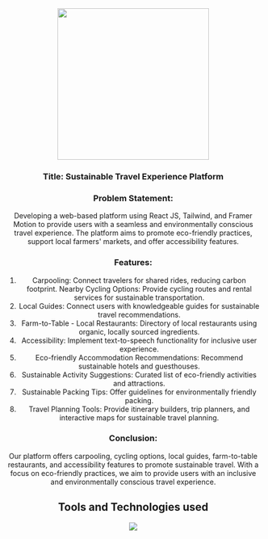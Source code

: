<div align='center'>
  <img src = "https://github.com/vaishnavi-3969/Sustainable-Safari-Waffle-Hacks/assets/80088403/29d0a715-07e4-466a-89f2-ac645d8771e1" width='300px'/>

### Title: Sustainable Travel Experience Platform

### Problem Statement:
Developing a web-based platform using React JS, Tailwind, and Framer Motion to provide users with a seamless and environmentally conscious travel experience. The platform aims to promote eco-friendly practices, support local farmers' markets, and offer accessibility features.

### Features:
1. Carpooling: Connect travelers for shared rides, reducing carbon footprint.
Nearby Cycling Options: Provide cycling routes and rental services for sustainable transportation.
2. Local Guides: Connect users with knowledgeable guides for sustainable travel recommendations.
3. Farm-to-Table - Local Restaurants: Directory of local restaurants using organic, locally sourced ingredients.
4. Accessibility: Implement text-to-speech functionality for inclusive user experience.
5. Eco-friendly Accommodation Recommendations: Recommend sustainable hotels and guesthouses.
6. Sustainable Activity Suggestions: Curated list of eco-friendly activities and attractions.
7. Sustainable Packing Tips: Offer guidelines for environmentally friendly packing.
8. Travel Planning Tools: Provide itinerary builders, trip planners, and interactive maps for sustainable travel planning.


### Conclusion:
Our platform offers carpooling, cycling options, local guides, farm-to-table restaurants, and accessibility features to promote sustainable travel. With a focus on eco-friendly practices, we aim to provide users with an inclusive and environmentally conscious travel experience.

</div>
<div align='center'>
  <h2>Tools and Technologies used</h2>
     <img src="https://skillicons.dev/icons?i=github,git,react,tailwind,html,css,js,vscode"/>
<p>
</div>
